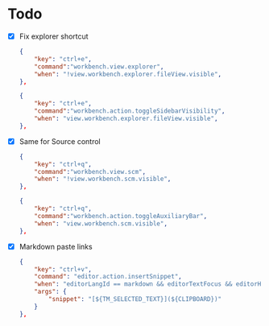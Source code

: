 # Todo

-   [x] Fix explorer shortcut

    ```json
    {
        "key": "ctrl+e",
        "command":"workbench.view.explorer",
        "when": "!view.workbench.explorer.fileView.visible",
    },

    {
        "key": "ctrl+e",
        "command":"workbench.action.toggleSidebarVisibility",
        "when": "view.workbench.explorer.fileView.visible",
    },
    ```

-   [x] Same for Source control

    ```json
    {
        "key": "ctrl+q",
        "command":"workbench.view.scm",
        "when": "!view.workbench.scm.visible",
    },

    {
        "key": "ctrl+q",
        "command":"workbench.action.toggleAuxiliaryBar",
        "when": "view.workbench.scm.visible",
    },
    ```

-   [x] Markdown paste links
    ```json
    {
    	"key": "ctrl+v",
    	"command": "editor.action.insertSnippet",
    	"when": "editorLangId == markdown && editorTextFocus && editorHasSelection",
    	"args": {
    		"snippet": "[${TM_SELECTED_TEXT}](${CLIPBOARD})"
    	}
    },
    ```
